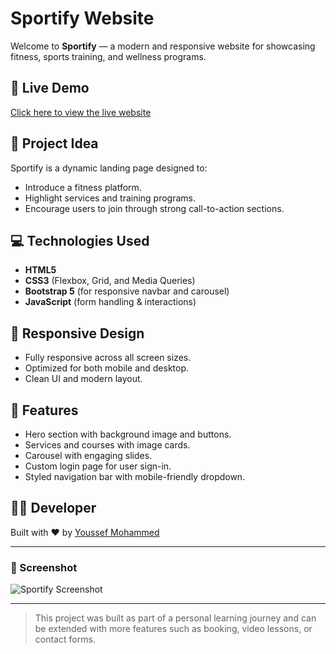 # Sportify Website

Welcome to **Sportify** — a modern and responsive website for showcasing fitness, sports training, and wellness programs.

## 🔗 Live Demo
[Click here to view the live website](https://youssefmohammed-10.github.io/Sportify)

## 🧠 Project Idea
Sportify is a dynamic landing page designed to:
- Introduce a fitness platform.
- Highlight services and training programs.
- Encourage users to join through strong call-to-action sections.

## 💻 Technologies Used
- **HTML5**
- **CSS3** (Flexbox, Grid, and Media Queries)
- **Bootstrap 5** (for responsive navbar and carousel)
- **JavaScript** (form handling & interactions)

## 📱 Responsive Design
- Fully responsive across all screen sizes.
- Optimized for both mobile and desktop.
- Clean UI and modern layout.

## 🧩 Features
- Hero section with background image and buttons.
- Services and courses with image cards.
- Carousel with engaging slides.
- Custom login page for user sign-in.
- Styled navigation bar with mobile-friendly dropdown.

## 👨‍💻 Developer
Built with ❤️ by [Youssef Mohammed](https://github.com/youssefmohammed-10)

---
### 📸 Screenshot
![Sportify Screenshot](./image/hero-section.png) <!-- Replace with actual screenshot path if available -->

---
> This project was built as part of a personal learning journey and can be extended with more features such as booking, video lessons, or contact forms.

